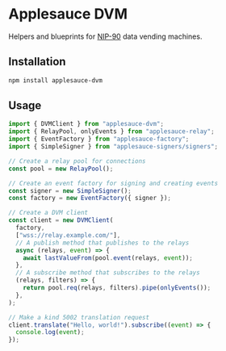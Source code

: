 # Applesauce DVM

Helpers and blueprints for [NIP-90](https://github.com/nostr-protocol/nips/blob/master/90.md) data vending machines.

## Installation

```bash
npm install applesauce-dvm
```

## Usage

```ts
import { DVMClient } from "applesauce-dvm";
import { RelayPool, onlyEvents } from "applesauce-relay";
import { EventFactory } from "applesauce-factory";
import { SimpleSigner } from "applesauce-signers/signers";

// Create a relay pool for connections
const pool = new RelayPool();

// Create an event factory for signing and creating events
const signer = new SimpleSigner();
const factory = new EventFactory({ signer });

// Create a DVM client
const client = new DVMClient(
  factory,
  ["wss://relay.example.com/"],
  // A publish method that publishes to the relays
  async (relays, event) => {
    await lastValueFrom(pool.event(relays, event));
  },
  // A subscribe method that subscribes to the relays
  (relays, filters) => {
    return pool.req(relays, filters).pipe(onlyEvents());
  },
);

// Make a kind 5002 translation request
client.translate("Hello, world!").subscribe((event) => {
  console.log(event);
});
```
